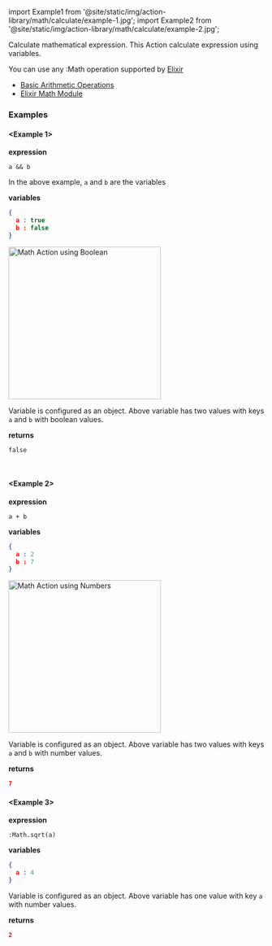 import Example1 from '@site/static/img/action-library/math/calculate/example-1.jpg';
import Example2 from '@site/static/img/action-library/math/calculate/example-2.jpg';


Calculate mathematical expression.
This Action calculate expression using variables.

You can use any :Math operation supported by [Elixir](https://elixir-lang.org/)

- [Basic Arithmetic Operations](https://elixirschool.com/en/lessons/basics/basics#basic-operations-9)
- [Elixir Math Module](https://hexdocs.pm/math/readme.html)

### Examples

#### <Example 1>

**expression**
```
a && b
```
In the above example, `a` and `b` are the variables

**variables**

```json
{
  a : true
  b : false
}
```

<img src={Example2} alt="Math Action using Boolean" class = "myResponsiveImg" width="300"/>

Variable is configured as an object.  Above variable has two values with keys `a` and `b` with boolean values.

**returns**
```
false
```

<br />

#### <Example 2>

**expression**
```
a + b
```

**variables**

```json
{
  a : 2
  b : 7
}
```

<img src={Example1} alt="Math Action using Numbers" class = "myResponsiveImg" width="300"/>

Variable is configured as an object.  Above variable has two values with keys `a` and `b` with number values.

**returns**
```json
7
```

#### <Example 3>

**expression**
```
:Math.sqrt(a)
```

**variables**

```json
{
  a : 4
}
```

Variable is configured as an object.  Above variable has one value with key `a` with number values.

**returns**
```json
2
```